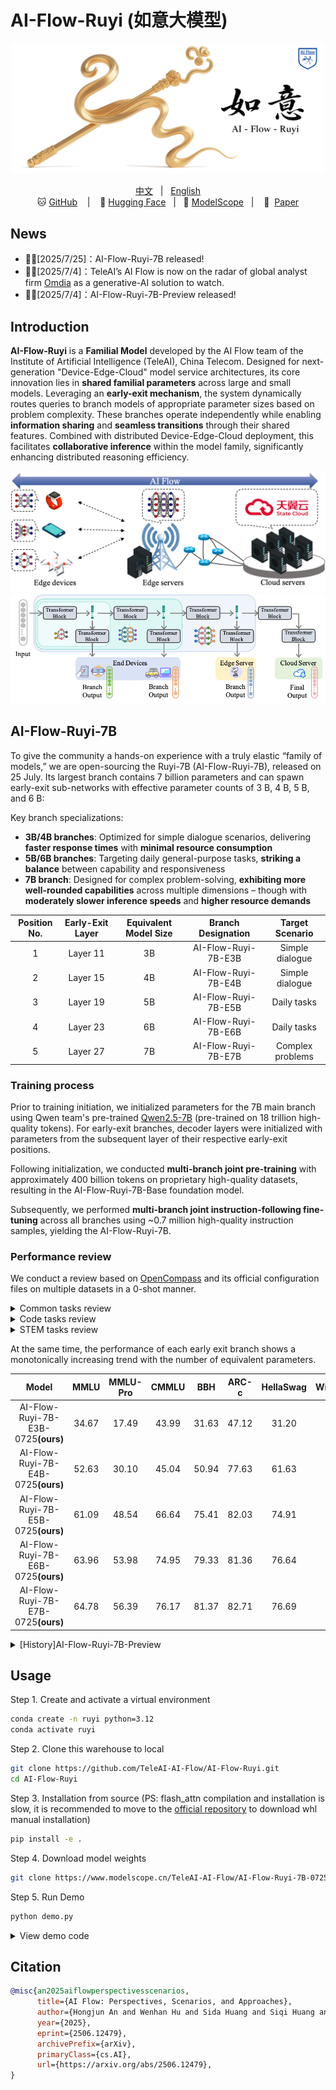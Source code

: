 # AI-Flow-Ruyi (如意大模型)

<p align="center">
    <img src="assets/AI-Flow-Ruyi-logo.png" width="500" />
</p>

<p align="center">
        <a href="README.md">中文</a> &nbsp | &nbsp <a href="README_en.md">English</a>
        <br>
        🐱 <a href="https://github.com/TeleAI-AI-Flow/AI-Flow-Ruyi">GitHub</a> &nbsp&nbsp | &nbsp&nbsp 🤗 <a href="https://huggingface.co/TeleAI-AI-Flow/AI-Flow-Ruyi-7B-0725">Hugging Face</a>&nbsp&nbsp | &nbsp&nbsp🤖 <a href="https://www.modelscope.cn/models/TeleAI-AI-Flow/AI-Flow-Ruyi-7B-0725">ModelScope</a>&nbsp&nbsp | &nbsp&nbsp 📑&nbsp <a href="https://www.arxiv.org/abs/2506.12479">Paper</a>
</p>

## News

* 🎉🎉[2025/7/25]：AI-Flow-Ruyi-7B released!
* 🎉🎉[2025/7/4]：TeleAI’s AI Flow is now on the radar of global analyst firm [Omdia](https://omdia.tech.informa.com/om137892/on-the-radar-teleai-brings-intelligence-to-the-network-edge-through-ai-flow) as a generative-AI solution to watch.
* 🎉🎉[2025/7/4]：AI-Flow-Ruyi-7B-Preview released!

## Introduction

**AI-Flow-Ruyi** is a **Familial Model** developed by the AI Flow team  of the Institute of Artificial Intelligence (TeleAI), China Telecom. Designed for next-generation "Device-Edge-Cloud" model service architectures, its core innovation lies in **shared familial parameters** across large and small models. Leveraging an **early-exit mechanism**, the system dynamically routes queries to branch models of appropriate parameter sizes based on problem complexity. These branches operate independently while enabling **information sharing** and **seamless transitions** through their shared features. Combined with distributed Device-Edge-Cloud deployment, this facilitates **collaborative inference** within the model family, significantly enhancing distributed reasoning efficiency.

![](assets/ai-flow.png)
![](assets/ruyi_model.png)

## AI-Flow-Ruyi-7B

To give the community a hands-on experience with a truly elastic “family of models,” we are open-sourcing the Ruyi-7B (AI-Flow-Ruyi-7B), released on 25 July. Its largest branch contains 7 billion parameters and can spawn early-exit sub-networks with effective parameter counts of 3 B, 4 B, 5 B, and 6 B:

Key branch specializations:
* **3B/4B branches**: Optimized for simple dialogue scenarios, delivering **faster response times** with **minimal resource consumption**
* **5B/6B branches**: Targeting daily general-purpose tasks, **striking a balance** between capability and responsiveness
* **7B branch**: Designed for complex problem-solving, **exhibiting more well-rounded capabilities** across multiple dimensions – though with **moderately slower inference speeds** and **higher resource demands**

|Position No.|Early-Exit Layer|Equivalent Model Size|Branch Designation|Target Scenario|
|:-:|:-:|:-:|:-:|:-:|
|1|Layer 11|3B|AI-Flow-Ruyi-7B-E3B|Simple dialogue|
|2|Layer 15|4B|AI-Flow-Ruyi-7B-E4B|Simple dialogue|
|3|Layer 19|5B|AI-Flow-Ruyi-7B-E5B|Daily tasks|
|4|Layer 23|6B|AI-Flow-Ruyi-7B-E6B|Daily tasks|
|5|Layer 27|7B|AI-Flow-Ruyi-7B-E7B|Complex problems|

### Training process

Prior to training initiation, we initialized parameters for the 7B main branch using Qwen team's pre-trained [Qwen2.5-7B](https://arxiv.org/abs/2412.15115) (pre-trained on 18 trillion high-quality tokens). For early-exit branches, decoder layers were initialized with parameters from the subsequent layer of their respective early-exit positions.

Following initialization, we conducted **multi-branch joint pre-training** with approximately 400 billion tokens on proprietary high-quality datasets, resulting in the AI-Flow-Ruyi-7B-Base foundation model.

Subsequently, we performed **multi-branch joint instruction-following fine-tuning** across all branches using ~0.7 million high-quality instruction samples, yielding the AI-Flow-Ruyi-7B.

### Performance review

We conduct a review based on [OpenCompass](https://github.com/open-compass/opencompass) and its official configuration files on multiple datasets in a 0-shot manner. 

<details>
<summary>Common tasks review</summary>

|Model|MMLU|MMLU-Pro|CMMLU|BBH|ARC-c|HellaSwag|Winogrand|Mean|
|:-:|:-:|:-:|:-:|:-:|:-:|:-:|:-:|:-:|
|Qwen3-8B(think)|74.78|66.02|76.33|60.68|63.39|66.11|56.25|66.22| 
|Llama3.1-8B-Instruct|53.16|45.36|51.65|72.47|83.73|71.37|58.54|62.33|
|Qwen2.5-7B-Instruct|70.88|56.33|75.71|51.51|86.44|81.13|68.30|70.04| 
|AI-Flow-Ruyi-7B-E7B-0725<b>(ours)</b>|64.78|56.39|76.17|81.37|82.71|76.69|63.22|71.62|

</details>

<details>
<summary>Code tasks review</summary>

|Model|HumanEval|MBPP|LiveCodeBench|Mean|
|:-:|:-:|:-:|:-:|:-:|
|Qwen3-8B(think)|84.76|78.60|63.10|75.49|
|Qwen2.5-7B-Instruct|63.41|68.48|8.15|46.68|
|Llama3.1-8B-Instruct|84.15|70.82|34.55|63.17|
|AI-Flow-Ruyi-7B-E7B-0725<b>(ours)</b>|76.83|77.04|28.44|60.77|

</details>

<details>
<summary>STEM tasks review</summary>

|Model|GPQA|Math|GSM-8K|Mean|
|:-:|:-:|:-:|:-:|:-:|
|Qwen3-8B(think)|38.38|83.84|93.03|71.75|
|Qwen2.5-7B-Instruct|25.25|49.22|85.82|53.43|
|Llama3.1-8B-Instruct|35.35|73.66|88.48|65.83|
|AI-Flow-Ruyi-7B-E7B-0725<b>(ours)</b>|30.30|72.18|91.36|64.61|

</details>


At the same time, the performance of each early exit branch shows a monotonically increasing trend with the number of equivalent parameters.

|Model|MMLU|MMLU-Pro|CMMLU|BBH|ARC-c|HellaSwag|Winogrand|Mean|
|:-:|:-:|:-:|:-:|:-:|:-:|:-:|:-:|:-:|
|AI-Flow-Ruyi-7B-E3B-0725<b>(ours)</b>|34.67|17.49|43.99|31.63|47.12|31.20|49.59|36.53|
|AI-Flow-Ruyi-7B-E4B-0725<b>(ours)</b>|52.63|30.10|45.04|50.94|77.63|61.63|51.99|52.85|
|AI-Flow-Ruyi-7B-E5B-0725<b>(ours)</b>|61.09|48.54|66.64|75.41|82.03|74.91|61.46|67.15|
|AI-Flow-Ruyi-7B-E6B-0725<b>(ours)</b>|63.96|53.98|74.95|79.33|81.36|76.64|62.96|70.45|
|AI-Flow-Ruyi-7B-E7B-0725<b>(ours)</b>|64.78|56.39|76.17|81.37|82.71|76.69|63.22|71.62|


<details>
<summary>[History]AI-Flow-Ruyi-7B-Preview</summary>

## AI-Flow-Ruyi-7B-Preview

To give the community a hands-on experience with a truly elastic “family of models,” we are open-sourcing the Ruyi-7B Preview (AI-Flow-Ruyi-7B-Preview), released on 4 July. Its largest branch contains 7 billion parameters and can spawn early-exit sub-networks with effective parameter counts of 3 B, 4 B, 5 B, and 6 B:

Key branch specializations:
* **3B/4B branches**: Optimized for simple dialogue scenarios, delivering **faster response times** with **minimal resource consumption**
* **5B/6B branches**: Targeting daily general-purpose tasks, **striking a balance** between capability and responsiveness
* **7B branch**: Designed for complex problem-solving, **exhibiting more well-rounded capabilities** across multiple dimensions – though with **moderately slower inference speeds** and **higher resource demands**

|Position No.|Early-Exit Layer|Equivalent Model Size|Branch Designation|Target Scenario|
|:-:|:-:|:-:|:-:|:-:|
|1|Layer 11|3B|AI-Flow-Ruyi-7B-E3B|Simple dialogue|
|2|Layer 15|4B|AI-Flow-Ruyi-7B-E4B|Simple dialogue|
|3|Layer 19|5B|AI-Flow-Ruyi-7B-E5B|Daily tasks|
|4|Layer 23|6B|AI-Flow-Ruyi-7B-E6B|Daily tasks|
|5|Layer 27|7B|AI-Flow-Ruyi-7B-E7B|Complex problems|

### Training process

Prior to training initiation, we initialized parameters for the 7B main branch using Qwen team's pre-trained [Qwen2.5-7B](https://arxiv.org/abs/2412.15115) (pre-trained on 18 trillion high-quality tokens). For early-exit branches, decoder layers were initialized with parameters from the subsequent layer of their respective early-exit positions.

Following initialization, we conducted **multi-branch joint pre-training** with approximately 400 billion tokens on proprietary high-quality datasets, resulting in the AI-Flow-Ruyi-7B-Base foundation model.

Subsequently, we performed **multi-branch joint instruction-following fine-tuning** across all branches using ~1.2 million high-quality instruction samples, yielding the AI-Flow-Ruyi-7B-Preview.

### Performance review

We conduct a review based on [OpenCompass](https://github.com/open-compass/opencompass) and its official configuration files on multiple datasets in a 0-shot manner. The evaluation results show that the 7B master branch is basically equal to Qwen2.5-7B-Instruct in terms of general-purpose task performance.

<details>
<summary>Common tasks review</summary>

|Model|MMLU|MMLU-Pro|CMMLU|ARC-c|BBH|Mean|
|:-:|:-:|:-:|:-:|:-:|:-:|:-:|
|Qwen3-8B(think)|74.78|66.02|76.33|63.39|60.68|68.24|
|Qwen2.5-7B-Instruct|70.88|56.33|75.71|86.44|51.51|68.17|
|Llama-3.1-8B-Instruct|53.16|45.36|51.65|83.73|72.47|61.27|
|AI-Flow-Ruyi-7B-E7B<b>(ours)</b>|87.19|59.78|48.14|69.83|74.47|67.88|

</details>

<details>
<summary>Code tasks review</summary>

|Model|MBPP|HumanEval|LiveCodeBench|Mean|
|:-:|:-:|:-:|:-:|:-:|
|Qwen3-8B(think)|78.60|84.76|63.10|75.49|
|Qwen2.5-7B-Instruct|70.82|84.15|34.55|63.17|
|Llama3.1-8B-Instruct|68.48|63.41|8.15|46.68|
|AI-Flow-Ruyi-7B-E7B<b>(ours)</b>|66.93|64.63|30.01|53.86|

</details>

<details>
<summary>STEM tasks review</summary>

|Model|Math|GPQA|GSM-8K|Mean|
|:-:|:-:|:-:|:-:|:-:|
|Qwen3-8B(think)|83.84|38.38|93.03|71.75|
|Qwen2.5-7B-Instruct|73.66|35.35|88.48|65.83|
|Llama3.1-8B-Instruct|49.22|25.25|85.82|53.43|
|AI-Flow-Ruyi-7B-E7B<b>(ours)</b>|44.94|24.75|81.65|50.45|

</details>


At the same time, the performance of each early exit branch shows a monotonically increasing trend with the number of equivalent parameters.

|Model|MMLU|MMLU-Pro|CMMLU|ARC-c|BBH|Mean|
|:-:|:-:|:-:|:-:|:-:|:-:|:-:|
|AI-Flow-Ruyi-7B-E3B<b>(ours)</b>|66.93|44.70|19.80|40.00|32.29|40.74|
|AI-Flow-Ruyi-7B-E4B<b>(ours)</b>|78.86|48.60|26.51|58.98|41.98|50.99|
|AI-Flow-Ruyi-7B-E5B<b>(ours)</b>|75.34|49.13|33.91|65.76|64.48|57.72|
|AI-Flow-Ruyi-7B-E6B<b>(ours)</b>|84.58|53.06|33.94|73.22|47.33|58.43|
|AI-Flow-Ruyi-7B-E7B<b>(ours)</b>|87.19|59.78|48.14|69.83|74.47|67.88|

</details>

## Usage

Step 1. Create and activate a virtual environment

```sh
conda create -n ruyi python=3.12
conda activate ruyi
```

Step 2. Clone this warehouse to local

```sh
git clone https://github.com/TeleAI-AI-Flow/AI-Flow-Ruyi.git
cd AI-Flow-Ruyi
```

Step 3. Installation from source (PS: flash_attn compilation and installation is slow, it is recommended to move to the [official repository](https://github.com/Dao-AILab/flash-attention/releases/tag/v2.7.4.post1) to download whl manual installation)

```sh
pip install -e .
```

Step 4. Download model weights

```sh
git clone https://www.modelscope.cn/TeleAI-AI-Flow/AI-Flow-Ruyi-7B-0725.git models/AI-Flow-Ruyi-7B-0725
```

Step 5. Run Demo

```sh
python demo.py
```

<details>
<summary>View demo code</summary>

```py
import torch
from ruyi.global_var import set_global_val
from transformers import GenerationConfig
from transformers import AutoModelForCausalLM, AutoTokenizer


model_path = f"models/AI-Flow-Ruyi-7B-0725"
tokenizer = AutoTokenizer.from_pretrained(model_path, trust_remote_code=True)
model = AutoModelForCausalLM.from_pretrained(model_path, trust_remote_code=True, attn_implementation='flash_attention_2', torch_dtype=torch.bfloat16).to('cuda')


generation_config = GenerationConfig(
    do_sample=True,                  
    top_k=30,                        
    top_p=0.95,                      
    temperature=0.6,                 
    repetition_penalty=1.2,          
    no_repeat_ngram_size=3,          
    max_new_tokens=8192
)

# input text
messages = [
    {"role": "user", "content": "Introduce yourself."},
]

# Apply chat_template template
prompt = tokenizer.apply_chat_template(messages, tokenize=False, add_generation_prompt=True)
inputs = tokenizer(prompt, return_tensors="pt")

# Model Generation
with torch.no_grad():
    # Setting the early exit point
    # - 11: First early exit point corresponding to about 3B.
    # - 15: second early exit point, corresponding to approximately 4B.
    # - 19: third early exit point, corresponding to about 5B.
    # - 23: fourth early exit point, corresponding to approximately 6B.
    # - 27: fifth early exit point, corresponding to about 7B.
    set_global_val("early_exit_point", 11)  

    output = model.generate(
        inputs["input_ids"].to('cuda'),
        generation_config=generation_config
    )

# Decode and print results
generated_text = tokenizer.decode(output[0], skip_special_tokens=False)
print(generated_text)
```

</details>

## Citation

```bibtex
@misc{an2025aiflowperspectivesscenarios,
      title={AI Flow: Perspectives, Scenarios, and Approaches}, 
      author={Hongjun An and Wenhan Hu and Sida Huang and Siqi Huang and Ruanjun Li and Yuanzhi Liang and Jiawei Shao and Yiliang Song and Zihan Wang and Cheng Yuan and Chi Zhang and Hongyuan Zhang and Wenhao Zhuang and Xuelong Li},
      year={2025},
      eprint={2506.12479},
      archivePrefix={arXiv},
      primaryClass={cs.AI},
      url={https://arxiv.org/abs/2506.12479}, 
}
```
